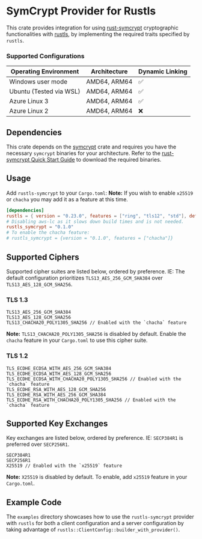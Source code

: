 # SymCrypt Provider for Rustls

This crate provides integration for using [rust-symcrypt](https://github.com/microsoft/rust-symcrypt) cryptographic functionalities with  [rustls](https://github.com/rustls/rustls), by implementing the required traits specified by `rustls`.


### Supported Configurations

| Operating Environment | Architecture      | Dynamic Linking |
| --------------------- | ----------------- | ----------- |
| Windows user mode     | AMD64, ARM64      | ✅          | 
| Ubuntu (Tested via WSL)       | AMD64, ARM64      | ✅          | 
| Azure Linux 3         | AMD64, ARM64      | ✅          |
| Azure Linux 2         | AMD64, ARM64      | ❌          |

## Dependencies

This crate depends on the [symcrypt](https://github.com/microsoft/rust-symcrypt) crate and requires you have the necessary `symcrypt` binaries for your architecture.
Refer to the [rust-symcrypt Quick Start Guide](https://github.com/microsoft/rust-symcrypt/tree/main/rust-symcrypt#quick-start-guide) to download the required binaries.

## Usage

Add `rustls-symcrypt` to your `Cargo.toml`:
**Note:** If you wish to enable `x25519` or `chacha` you may add it as a feature at this time.

```toml
[dependencies]
rustls = { version = "0.23.0", features = ["ring", "tls12", "std"], default-features = false }
# Disabling aws-lc as it slows down build times and is not needed.
rustls_symcrypt = "0.1.0"
# To enable the chacha feature:
# rustls_symcrypt = {version = "0.1.0", features = ["chacha"]}
```

## Supported Ciphers

Supported cipher suites are listed below, ordered by preference. IE: The default configuration prioritizes `TLS13_AES_256_GCM_SHA384` over `TLS13_AES_128_GCM_SHA256`.

### TLS 1.3

```ignore
TLS13_AES_256_GCM_SHA384
TLS13_AES_128_GCM_SHA256
TLS13_CHACHA20_POLY1305_SHA256 // Enabled with the `chacha` feature
```

**Note:** `TLS13_CHACHA20_POLY1305_SHA256` is disabled by default. Enable the `chacha` feature in your `Cargo.toml` to use this cipher suite.

### TLS 1.2

```ignore
TLS_ECDHE_ECDSA_WITH_AES_256_GCM_SHA384
TLS_ECDHE_ECDSA_WITH_AES_128_GCM_SHA256
TLS_ECDHE_ECDSA_WITH_CHACHA20_POLY1305_SHA256 // Enabled with the `chacha` feature
TLS_ECDHE_RSA_WITH_AES_128_GCM_SHA256
TLS_ECDHE_RSA_WITH_AES_256_GCM_SHA384
TLS_ECDHE_RSA_WITH_CHACHA20_POLY1305_SHA256 // Enabled with the `chacha` feature
```

## Supported Key Exchanges

Key exchanges are listed below, ordered by preference. IE: `SECP384R1` is preferred over `SECP256R1`.

```ignore
SECP384R1
SECP256R1
X25519 // Enabled with the `x25519` feature
```

**Note:** `X25519` is disabled by default. To enable, add `x25519` feature in your `Cargo.toml`.

## Example Code

The `examples` directory showcases how to use the `rustls-symcrypt` provider with `rustls` for both a client configuration and a server configuration by taking advantage of `rustls::ClientConfig::builder_with_provider()`.
